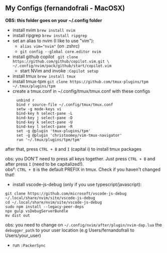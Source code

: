 ## My Configs (fernandofrali - MacOSX)

**OBS: this folder goes on your ~/.config folder**

- install nvim ```brew install nvim```
- install ripgrep ```brew install ripgrep```
- set an alias to nvim (I like to use "vim"):
    - ```alias vim="nvim"``` (on .zshrc)
    - ```git config --global core.editor nvim```
- install github copilot
      ``` 
      git clone https://github.com/github/copilot.vim.git \
          ~/.config/nvim/pack/github/start/copilot.vim
      ```
    - start NVim and invoke ```:Copilot setup```
- install tmux ```brew install tmux```
- install tmux-tpm ```git clone https://github.com/tmux-plugins/tpm ~/.tmux/plugins/tpm```
- create a tmux.conf in ~/.config/tmux/tmux.conf with these configs
 ```
      unbind r
      bind r source-file ~/.config/tmux/tmux.conf
      setw -g mode-keys vi
      bind-key h select-pane -L
      bind-key j select-pane -D
      bind-key k select-pane -U
      bind-key l select-pane -R
      set -g @plugin 'tmux-plugins/tpm'
      set -g @plugin 'christoomey/vim-tmux-navigator'
      run '~/.tmux/plugins/tpm/tpm'

 ```
after that, press ```CTRL + B``` and ```I``` (capital i) to install tmux packages

obs: you DON'T need to press all keys together. Just press `CTRL + B` and after press `I` (need to be capitalized!).
<br>
obs²: `CTRL + B` is the default PREFIX in tmux. Check if you haven't changed that!

- install vscode-js-debug (only if you use typescript/javascript):


```
git clone https://github.com/microsoft/vscode-js-debug ~/.local/share/nvim/site/vscode-js-debug
cd ~/.local/share/nvim/site/vscode-js-debug
sudo npm install --legacy-peer-deps
npx gulp vsDebugServerBundle
mv dist out
```

obs: you need to change on  `~/.config/nvim/after/plugin/nvim-dap.lua` the `debugger_path` to your user location (e.g Users/fernandofrali to Users/your_user)

 - run ```:PackerSync```
